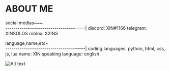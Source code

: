 # ABOUT ME 

social medias~~~  
---------------------------------------|
discord: XIN#1166
telegram: XINSOLOS
roblox: X2INS


language,name,etc~   
---------------------------------------|
coding languages: python, html, css, js, lua
name: XIN
speaking language: english

![ Alt text](XIN.gif)









